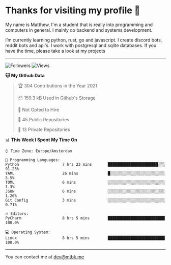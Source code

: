 # Thanks for visiting my profile 👋
My name is Matthew, I'm a student that is really into programming and computers in general. I mainly do backend and systems development.


I’m currently learning python, rust, go and javascript. I create discord bots, reddit bots and api's. I work with postgresql and sqlite databases. If you have the time, please take a look at my projects

---
![Followers](https://img.shields.io/github/followers/DankDumpster?style=social)
![Views](https://komarev.com/ghpvc/?username=DankDumpster&style=flat-square&color=green)
<!--START_SECTION:waka-->
**🐱 My Github Data** 

> 🏆 304 Contributions in the Year 2021
 > 
> 📦 159.3 kB Used in Github's Storage 
 > 
> 🚫 Not Opted to Hire
 > 
> 📜 45 Public Repositories 
 > 
> 🔑 13 Private Repositories  
 > 
📊 **This Week I Spent My Time On** 

```text
⌚︎ Time Zone: Europe/Amsterdam

💬 Programming Languages: 
Python                   7 hrs 23 mins       ██████████████████████░░░   91.23% 
YAML                     26 mins             █░░░░░░░░░░░░░░░░░░░░░░░░   5.5% 
TOML                     6 mins              ░░░░░░░░░░░░░░░░░░░░░░░░░   1.3% 
JSON                     6 mins              ░░░░░░░░░░░░░░░░░░░░░░░░░   1.26% 
Git Config               3 mins              ░░░░░░░░░░░░░░░░░░░░░░░░░   0.71%

🔥 Editors: 
PyCharm                  8 hrs 5 mins        █████████████████████████   100.0%

💻 Operating System: 
Linux                    8 hrs 5 mins        █████████████████████████   100.0%

```


<!--END_SECTION:waka-->
-------

You can contact me at dev@mtbk.me
